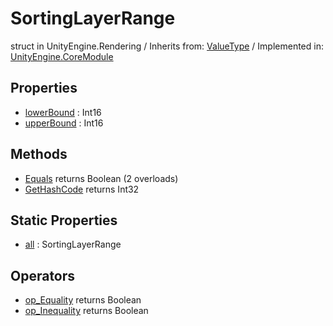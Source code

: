 # SortingLayerRange
struct in UnityEngine.Rendering
 / Inherits from: <a href="https://docs.unity3d.com/6000.1/Documentation/ScriptReference/ValueType.html">ValueType</a> / Implemented in: <a href="https://docs.unity3d.com/6000.1/Documentation/ScriptReference/UnityEngine.CoreModule.html">UnityEngine.CoreModule</a>

## Properties
- <a href="https://docs.unity3d.com/6000.1/Documentation/ScriptReference/SortingLayerRange-lowerBound.html">lowerBound</a> : Int16
- <a href="https://docs.unity3d.com/6000.1/Documentation/ScriptReference/SortingLayerRange-upperBound.html">upperBound</a> : Int16

## Methods
- <a href="https://docs.unity3d.com/6000.1/Documentation/ScriptReference/SortingLayerRange.Equals.html">Equals</a> returns Boolean (2 overloads)
- <a href="https://docs.unity3d.com/6000.1/Documentation/ScriptReference/SortingLayerRange.GetHashCode.html">GetHashCode</a> returns Int32

## Static Properties
- <a href="https://docs.unity3d.com/6000.1/Documentation/ScriptReference/SortingLayerRange-all.html">all</a> : SortingLayerRange

## Operators
- <a href="https://docs.unity3d.com/6000.1/Documentation/ScriptReference/SortingLayerRange.op_Equality.html">op_Equality</a> returns Boolean
- <a href="https://docs.unity3d.com/6000.1/Documentation/ScriptReference/SortingLayerRange.op_Inequality.html">op_Inequality</a> returns Boolean
